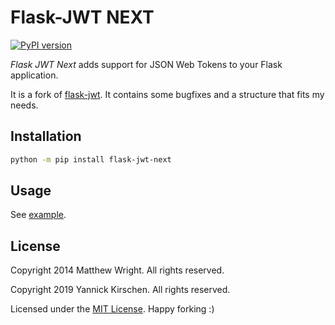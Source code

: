 # Flask-JWT NEXT

[![PyPI version](https://badge.fury.io/py/flask-jwt-next.svg)](https://badge.fury.io/py/flask-jwt-next)

*Flask JWT Next* adds support for JSON Web Tokens to your Flask application.

It is a fork of [flask-jwt](https://github.com/mattupstate/flask-jwt).
It contains some bugfixes and a structure that fits my needs.

## Installation

```bash
python -m pip install flask-jwt-next
```

## Usage

See [example](https://github.com/yannickkirschen/flask-jwt-next/blob/master/example/app.py).

## License

Copyright 2014 Matthew Wright. All rights reserved.

Copyright 2019 Yannick Kirschen. All rights reserved.

Licensed under the [MIT License](https://github.com/yannickkirschen/task/blob/master/LICENSE).
Happy forking :)
